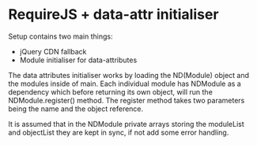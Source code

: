 # RequireJS + data-attr initialiser

Setup contains two main things:

* jQuery CDN fallback
* Module initialiser for data-attributes

The data attributes initialiser works by loading the ND(Module) object and the modules inside of main. Each individual module has NDModule as a dependency which before returning its own object, will run the NDModule.register() method. The register method takes two parameters being the name and the object reference.

It is assumed that in the NDModule private arrays storing the moduleList and objectList they are kept in sync, if not add some error handling.
